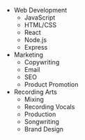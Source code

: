 - Web Development
  - JavaScript
  - HTML/CSS
  - React
  - Node.js
  - Express
- Marketing
  - Copywriting
  - Email
  - SEO
  - Product Promotion
- Recording Arts
  - Mixing
  - Recording Vocals
  - Production
  - Songwriting
  - Brand Design
